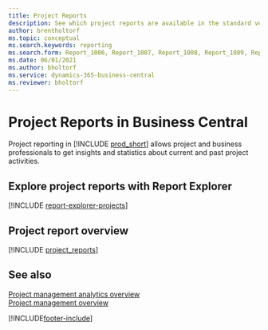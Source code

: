 ```yaml
---
title: Project Reports
description: See which project reports are available in the standard version of Business Central so that you can keep track of your business.
author: brentholtorf
ms.topic: conceptual
ms.search.keywords: reporting
ms.search.form: Report_1006, Report_1007, Report_1008, Report_1009, Report_1010, Report_1011, Report_1012, Report_1013, Report_1014, Report_1015, Report_1101, Report_1103, Report_1105, Report_1106, Report_1107
ms.date: 06/01/2021
ms.author: bholtorf
ms.service: dynamics-365-business-central
ms.reviewer: bholtorf
---
```


# Project Reports in Business Central

Project reporting in [!INCLUDE [prod_short](includes/prod_short.md)] allows project and business professionals to get insights and statistics about current and past project activities.  

## Explore project reports with Report Explorer

[!INCLUDE [report-explorer-projects](includes/report-explorer-projects.md)] 

## Project report overview

[!INCLUDE [project_reports](includes/project-reports-include.md)]

## See also

[Project management analytics overview](projects-analytics-overview.md)  
[Project management overview](projects-manage-projects.md)  

[!INCLUDE[footer-include](includes/footer-banner.md)]

